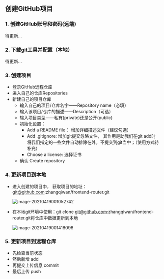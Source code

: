 ## 创建GitHub项目

### 1. 创建GitHub账号和密码(远端)

待更新...

### 2. 下载git工具并配置（本地）

待更新...

### 3. 创建项目

- 登录GitHub远程仓库
- 进入自己的仓库Repositories
- 新建自己的项目仓库
  - 输入自己的项目/仓库名字——Repository name（必填）
  - 输入该项目/仓库的描述——Description（可选）
  - 输入项目类型——私有(private)还是公开(public)
  - 初始化设置：
    - Add a README file： 增加详细描述文件（建议勾选）
    - Add .gitignore: 增加git提交忽略文件， 其作用是助我们在git add时将我们指定的一些文件自动排除在外，不提交到git当中；（使用方式待补充）
    - Choose a license: 选择证书
  - 确认 Create repository

### 4. 更新项目到本地

- 进入创建的项目中， 获取项目的地址：git@github.com:zhangqiwan/frontend-router.git

  ![image-20210419001052742](D:\itproject\mygithub\frontend-router\GitHub\1-创建GitHub项目.assets\image-20210419001052742.png)

- 在本地git环境中使用：git clone git@github.com:zhangqiwan/frontend-router.git将仓库中数据更新到本地

  ![image-20210419001418098](D:\itproject\mygithub\frontend-router\GitHub\1-创建GitHub项目.assets\image-20210419001418098.png)

### 5. 更新项目到远程仓库

- 先检查当前状态
- 然后新增 add
- 再提交上传信息 commit
- 最后上传 push